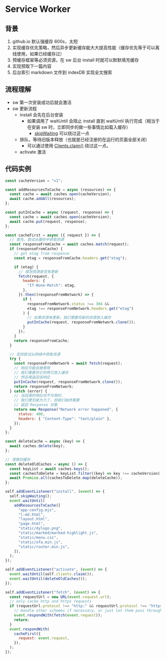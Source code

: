 # Service Worker

## 背景

1. github.io 默认强缓存 600s，太短
2. 实现缓存优先策略，然后异步更新缓存能大大提高性能（缓存优先等于可以离线使用，如果已经缓存过）
3. 预缓存框架等必须资源，在 sw 后台 install 时就可以默默填充缓存
4. 实现预取下一篇内容
5. 后台索引 markdown 文件到 indexDB 实现全文搜索

## 流程理解

- sw 第一次安装成功后就会激活
- sw 更新流程
  - install 会先在后台安装
    - 如果调用了 waitUntil 会阻止 install 直到 waitUntil 执行完成（相当于在安装 sw 时，立即同步的做一些事情比如载入缓存）
      - [skipWaiting](https://developer.mozilla.org/en-US/docs/Web/API/ServiceWorkerGlobalScope/skipWaiting) 可以绕过这一点
  - 排队，等待旧版本释放（也就是已经注册的在运行的页面全部关闭）
    - 可以通过使用 [Clients.claim()](https://developer.mozilla.org/zh-CN/docs/Web/API/Clients/claim) 绕过这一点。
  - activate 激活

## 代码实例

```js
const cacheVersion = "v1";

const addResourcesToCache = async (resources) => {
  const cache = await caches.open(cacheVersion);
  await cache.addAll(resources);
};

const putInCache = async (request, response) => {
  const cache = await caches.open(cacheVersion);
  await cache.put(request, response);
};

const cacheFirst = async ({ request }) => {
  // 首先，尝试从缓存中获取资源
  const responseFromCache = await caches.match(request);
  if (responseFromCache) {
    // get etag from response
    const etag = responseFromCache.headers.get("etag");

    if (etag) {
      // 探测资源是否有更新
      fetch(request, {
        headers: {
          "If-None-Match": etag,
        },
      }).then((responseFromNetwork) => {
        if (
          responseFromNetwork.status !== 304 &&
          etag !== responseFromNetwork.headers.get("etag")
        ) {
          // 如果资源有更新，我们需要将新的资源放入缓存
          putInCache(request, responseFromNetwork.clone());
        }
      });
    }
    return responseFromCache;
  }

  // 否则尝试从网络中获取资源
  try {
    const responseFromNetwork = await fetch(request);
    // 响应可能会被使用
    // 我们需要将它的拷贝放入缓存
    // 然后再返回该响应
    putInCache(request, responseFromNetwork.clone());
    return responseFromNetwork;
  } catch (error) {
    // 当回落的响应也不可用时，
    // 我们便无能为力了，但我们始终需要
    // 返回 Response 对象
    return new Response("Network error happened", {
      status: 408,
      headers: { "Content-Type": "text/plain" },
    });
  }
};

const deleteCache = async (key) => {
  await caches.delete(key);
};

// 清理旧缓存
const deleteOldCaches = async () => {
  const keyList = await caches.keys();
  const cachesToDelete = keyList.filter((key) => key !== cacheVersion);
  await Promise.all(cachesToDelete.map(deleteCache));
};

self.addEventListener("install", (event) => {
  self.skipWaiting();
  event.waitUntil(
    addResourcesToCache([
      "app-config.mjs",
      "l-md.html",
      "layout.html",
      "page.html",
      "static/dylogo.png",
      "static/marked/marked-highlight.js",
      "static/menu.css",
      "static/ofa.min.js",
      "static/router.min.js",
    ]),
  );
});

self.addEventListener("activate", (event) => {
  event.waitUntil(self.clients.claim());
  event.waitUntil(deleteOldCaches());
});

self.addEventListener("fetch", (event) => {
  const requestUrl = new URL(event.request.url);
  // only cache http and https requests
  if (requestUrl.protocol !== "http:" && requestUrl.protocol !== "https:") {
    // Handle other schemes if necessary, or just let them pass through
    event.respondWith(fetch(event.request));
    return;
  }
  event.respondWith(
    cacheFirst({
      request: event.request,
    }),
  );
});
```
